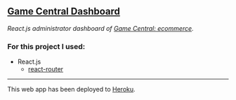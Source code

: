 [Game Central Dashboard](https://g6-game-central.herokuapp.com/)
---

_React.js administrator dashboard of [Game Central: ecommerce](https://github.com/matiasncocco/grupo_6_GameCentral)._
<h3>For this project I used:</h3>  

- React.js  
    - [react-router](https://reactrouter.com/web/guides/quick-start)

---

This web app has been deployed to [Heroku](https://devcenter.heroku.com/start).